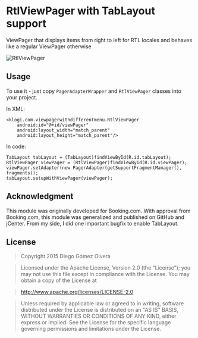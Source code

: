 # RtlViewPager with TabLayout support
ViewPager that displays items from right to left for RTL locales and behaves like a regular ViewPager otherwise

![RtlViewPager](http://i.stack.imgur.com/TZZLX.gif)

Usage
-------------
To use it - just copy `PagerAdapterWrapper` and `RtlViewPager` classes into your project.

In XML:

    <klogi.com.viewpagerwithdifferentmenu.RtlViewPager
        android:id="@+id/viewPager"
        android:layout_width="match_parent"
        android:layout_height="match_parent"/>
  
In code:

    TabLayout tabLayout = (TabLayout)findViewById(R.id.tabLayout);
    RtlViewPager viewPager = (RtlViewPager)findViewById(R.id.viewPager);
    viewPager.setAdapter(new PagerAdapter(getSupportFragmentManager(), fragments));
    tabLayout.setupWithViewPager(viewPager);      
  


Acknowledgment
-------------
This module was originally developed for Booking.com. With approval from Booking.com, this module was generalized and published on GitHub and jCenter. From my side, I did one important bugfix to enable TabLayout.

License
-------------
> Copyright 2015 Diego Gómez Olvera

> Licensed under the Apache License, Version 2.0 (the "License");
you may not use this file except in compliance with the License.
You may obtain a copy of the License at

>   http://www.apache.org/licenses/LICENSE-2.0

>Unless required by applicable law or agreed to in writing, software
distributed under the License is distributed on an "AS IS" BASIS,
WITHOUT WARRANTIES OR CONDITIONS OF ANY KIND, either express or implied.
See the License for the specific language governing permissions and
limitations under the License.
